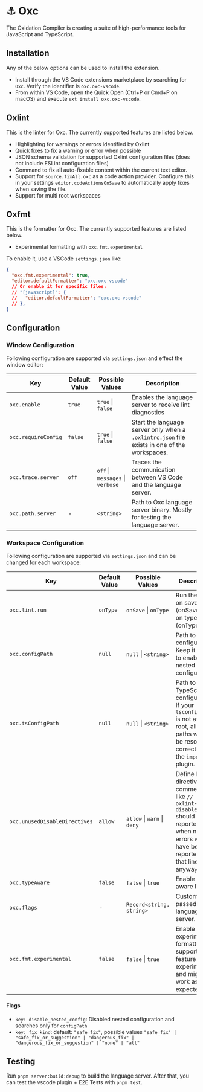 # ⚓ Oxc

The Oxidation Compiler is creating a suite of high-performance tools for JavaScript and TypeScript.

## Installation

Any of the below options can be used to install the extension.

- Install through the VS Code extensions marketplace by searching for `Oxc`. Verify the identifier is `oxc.oxc-vscode`.
- From within VS Code, open the Quick Open (Ctrl+P or Cmd+P on macOS) and execute `ext install oxc.oxc-vscode`.

## Oxlint

This is the linter for Oxc. The currently supported features are listed below.

- Highlighting for warnings or errors identified by Oxlint
- Quick fixes to fix a warning or error when possible
- JSON schema validation for supported Oxlint configuration files (does not include ESLint configuration files)
- Command to fix all auto-fixable content within the current text editor.
- Support for `source.fixAll.oxc` as a code action provider. Configure this in your settings `editor.codeActionsOnSave`
  to automatically apply fixes when saving the file.
- Support for multi root workspaces

## Oxfmt

This is the formatter for Oxc. The currently supported features are listed below.

- Experimental formatting with `oxc.fmt.experimental`

To enable it, use a VSCode `settings.json` like:

```json
{
  "oxc.fmt.experimental": true,
  "editor.defaultFormatter": "oxc.oxc-vscode"
  // Or enable it for specific files:
  // "[javascript]": {
  //   "editor.defaultFormatter": "oxc.oxc-vscode"
  // },
}
```

## Configuration

### Window Configuration

Following configuration are supported via `settings.json` and effect the window editor:

| Key                 | Default Value | Possible Values                  | Description                                                                                  |
| ------------------- | ------------- | -------------------------------- | -------------------------------------------------------------------------------------------- |
| `oxc.enable`        | `true`        | `true` \| `false`                | Enables the language server to receive lint diagnostics                                      |
| `oxc.requireConfig` | `false`       | `true` \| `false`                | Start the language server only when a `.oxlintrc.json` file exists in one of the workspaces. |
| `oxc.trace.server`  | `off`         | `off` \| `messages` \| `verbose` | Traces the communication between VS Code and the language server.                            |
| `oxc.path.server`   | -             | `<string>`                       | Path to Oxc language server binary. Mostly for testing the language server.                  |

### Workspace Configuration

Following configuration are supported via `settings.json` and can be changed for each workspace:

| Key                           | Default Value | Possible Values             | Description                                                                                                                                      |
| ----------------------------- | ------------- | --------------------------- | ------------------------------------------------------------------------------------------------------------------------------------------------ |
| `oxc.lint.run`                | `onType`      | `onSave` \| `onType`        | Run the linter on save (onSave) or on type (onType)                                                                                              |
| `oxc.configPath`              | `null`        | `null` \| `<string>`        | Path to ESlint configuration. Keep it empty to enable nested configuration.                                                                      |
| `oxc.tsConfigPath`            | `null`        | `null` \| `<string>`        | Path to TypeScript configuration. If your `tsconfig.json` is not at the root, alias paths will not be resolve correctly for the `import` plugin. |
| `oxc.unusedDisableDirectives` | `allow`       | `allow` \| `warn` \| `deny` | Define how directive comments like `// oxlint-disable-line` should be reported, when no errors would have been reported on that line anyway.     |
| `oxc.typeAware`               | `false`       | `false` \| `true`           | Enable type aware linting.                                                                                                                       |
| `oxc.flags`                   | -             | `Record<string, string>`    | Custom flags passed to the language server.                                                                                                      |
| `oxc.fmt.experimental`        | `false`       | `false` \| `true`           | Enable experimental formatting support. This feature is experimental and might not work as expected.                                             |

#### Flags

- `key: disable_nested_config`: Disabled nested configuration and searches only for `configPath`
- `key: fix_kind`: default: `"safe_fix"`, possible values `"safe_fix" | "safe_fix_or_suggestion" | "dangerous_fix" | "dangerous_fix_or_suggestion" | "none" | "all"`

## Testing

Run `pnpm server:build:debug` to build the language server.
After that, you can test the vscode plugin + E2E Tests with `pnpm test`.
